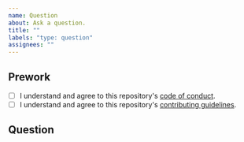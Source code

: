 ```yaml
---
name: Question
about: Ask a question.
title: ""
labels: "type: question"
assignees: ""
---
```


## Prework

* [ ] I understand and agree to this repository's [code of conduct](https://github.com/ropensci/targets-design/blob/main/CODE_OF_CONDUCT.md).
* [ ] I understand and agree to this repository's [contributing guidelines](https://github.com/ropensci/targets-design/blob/main/CONTRIBUTING.md).

## Question

